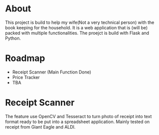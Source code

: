# About
This project is build to help my wife(Not a very technical person) with the book keeping for the household. It is a web application that is (will be) packed with multiple functionalities. The proejct is build with Flask and Python.

# Roadmap
- Receipt Scanner (Main Function Done)
- Price Tracker
- TBA

# Receipt Scanner
The feature use OpenCV and Tesseract to turn photo of receipt into text format ready to be put into a spreadsheet application. Mainly tested on receipt from Giant Eagle and ALDI.
